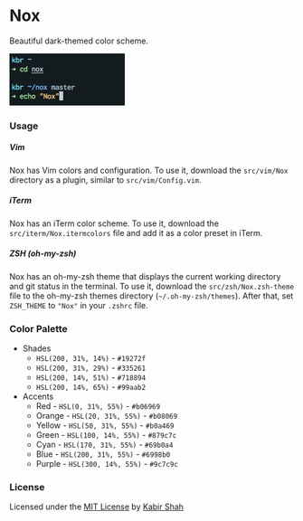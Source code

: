 # Nox

Beautiful dark-themed color scheme.

![Nox](https://github.com/kbrsh/nox/raw/master/img/Nox.png)

### Usage

##### Vim

Nox has Vim colors and configuration. To use it, download the `src/vim/Nox` directory as a plugin, similar to `src/vim/Config.vim`.

##### iTerm

Nox has an iTerm color scheme. To use it, download the `src/iterm/Nox.itermcolors` file and add it as a color preset in iTerm.

##### ZSH (oh-my-zsh)

Nox has an oh-my-zsh theme that displays the current working directory and git status in the terminal. To use it, download the `src/zsh/Nox.zsh-theme` file to the oh-my-zsh themes directory (`~/.oh-my-zsh/themes`). After that, set `ZSH_THEME` to `"Nox"` in your `.zshrc` file.

### Color Palette

* Shades
  * `HSL(200, 31%, 14%)` - `#19272f`
  * `HSL(200, 31%, 29%)` - `#335261`
  * `HSL(200, 14%, 51%)` - `#718894`
  * `HSL(200, 14%, 65%)` - `#99aab2`
* Accents
  * Red - `HSL(0, 31%, 55%)` - `#b06969`
  * Orange - `HSL(20, 31%, 55%)` - `#b08069`
  * Yellow - `HSL(50, 31%, 55%)` - `#b0a469`
  * Green - `HSL(100, 14%, 55%)` - `#879c7c`
  * Cyan - `HSL(170, 31%, 55%)` - `#69b0a4`
  * Blue - `HSL(200, 31%, 55%)` - `#6998b0`
  * Purple - `HSL(300, 14%, 55%)` - `#9c7c9c`

### License

Licensed under the [MIT License](https://kbrsh.github.io/license) by [Kabir Shah](https://kabir.sh)
